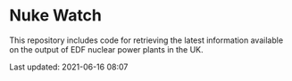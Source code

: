 # Nuke Watch

This repository includes code for retrieving the latest information available on the output of EDF nuclear power plants in the UK.

Last updated: 2021-06-16 08:07